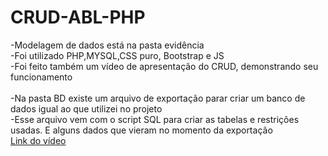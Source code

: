 # CRUD-ABL-PHP
-Modelagem de dados está na pasta evidência
<br>
-Foi utilizado PHP,MYSQL,CSS puro, Bootstrap e JS
<br>
-Foi feito também um vídeo de apresentação do CRUD, demonstrando seu funcionamento
<br>
<br>
-Na pasta BD existe um arquivo de exportação parar criar um banco de dados igual ao que utilizei no projeto
<br>
-Esse arquivo vem com o script SQL para criar as tabelas e restrições usadas. E alguns dados que vieram no momento da exportação
<br>
<a href="https://youtu.be/iuVrRLR_m0w">Link do vídeo</a>

